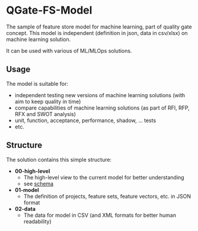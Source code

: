 # QGate-FS-Model
The sample of feature store model for machine learning, part of quality gate concept. 
This model is independent (definition in json, data in csv/xlsx) on machine learning solution.

It can be used with various of ML/MLOps solutions.

## Usage
The model is suitable for:
 - independent testing new versions of machine learning solutions (with aim to keep quality in time)
 - compare capabilities of machine learning solutions (as part of RFI, RFP, RFX and SWOT analysis)
 - unit, function, acceptance, performance, shadow, ... tests
 - etc.

## Structure
The solution contains this simple structure:
 - **00-high-level**
   - The high-level view to the current model for better understanding
   - see [schema](./00-high-level/qgate-fs-model.png)
 - **01-model**
   - The definition of projects, feature sets, feature vectors, etc. in JSON format
 - **02-data**
   - The data for model in CSV (and XML formats for better human readability)
